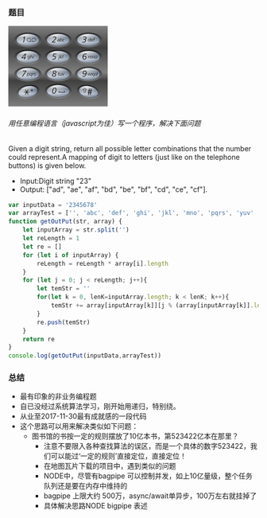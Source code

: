 ### 题目
![](图片1.png)

###### 用任意编程语言（javascript为佳）写一个程序，解决下面问题
Given a digit string, return all possible letter combinations that the number could represent.A mapping of digit to letters (just like on the telephone buttons) is given below.

+ Input:Digit string "23"
+ Output: ["ad", "ae", "af", "bd", "be", "bf", "cd", "ce", "cf"].

```javascript
var inputData = '2345678'
var arrayTest = ['', 'abc', 'def', 'ghi', 'jkl', 'mno', 'pqrs', 'yuv' ,'wxyz','']
function getOutPut(str, array) {
    let inputArray = str.split('')
    let reLength = 1
    let re = []
    for (let i of inputArray) {
        reLength = reLength * array[i].length
    }
    for (let j = 0; j < reLength; j++){
        let temStr = ''
        for(let k = 0, lenK=inputArray.length; k < lenK; k++){
            temStr += array[inputArray[k]][j % (array[inputArray[k]].length)]
        }
        re.push(temStr)
    }
    return re
}
console.log(getOutPut(inputData,arrayTest))
```

### 总结
+ 最有印象的非业务编程题
+ 自已没经过系统算法学习，刚开始用递归，特别绕。
+ 从业至2017-11-30最有成就感的一段代码
+ 这个思路可以用来解决类似如下问题：
    + 图书馆的书按一定的规则摆放了10亿本书，第523422亿本在那里？
        + 注意不要限入各种查找算法的误区，而是一个具体的数字523422，我们可以能过‘一定的规则’直接定位，直接定位！
        + 在地图瓦片下载的项目中，遇到类似的问题
        + NODE中，尽管有bagpipe 可以控制并发，如上10亿量级，整个任务队列还是要在内存中维持的
        + bagpipe 上限大约 500万，async/await单异步，100万左右就挂掉了
        + 具体解决思路NODE bigpipe 表述

